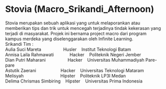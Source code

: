 # Stovia (Macro_Srikandi_Afternoon)
Stovia merupakan sebuah aplikasi yang untuk melaporankan atau memberikan tips dan trik untuk mencegah terjadinya tindak kekerasan yang terjadi di masyarakat. Projek ini bernama project macro dari program kampus merdeka yang diselenggarakan oleh Infinite Learning.
<br>Srikandi Tim :
<br> Aulia Suci Mareta &nbsp;&nbsp;&nbsp;&nbsp;&nbsp;&nbsp;&nbsp;&nbsp;&nbsp;&nbsp;&nbsp;&nbsp;&nbsp;&nbsp;&nbsp;&nbsp; Husler &nbsp;&nbsp; Institut Teknologi Batam
<br> Annisa Laila Rahmawati  &nbsp;&nbsp;&nbsp;&nbsp;&nbsp;&nbsp;&nbsp;&nbsp;&nbsp;&nbsp;&nbsp; Hacker &nbsp;&nbsp; Politeknik Negeri Jember
<br> Dian Putri Maharani &nbsp;&nbsp;&nbsp;&nbsp;&nbsp;&nbsp;&nbsp;&nbsp;&nbsp;&nbsp;&nbsp;&nbsp;&nbsp;&nbsp;&nbsp;&nbsp; Hacker &nbsp;&nbsp; Universitas Muhammadiyah Pare-pare
<br> Astutik Zaerani &nbsp;&nbsp;&nbsp;&nbsp;&nbsp;&nbsp;&nbsp;&nbsp;&nbsp;&nbsp;&nbsp;&nbsp;&nbsp;&nbsp;&nbsp;&nbsp;&nbsp;&nbsp; Hacker &nbsp;&nbsp; Universitas Teknologi Mataram
<br> Melisyah &nbsp;&nbsp;&nbsp;&nbsp;&nbsp;&nbsp;&nbsp;&nbsp;&nbsp;&nbsp;&nbsp;&nbsp;&nbsp;&nbsp;&nbsp;&nbsp;&nbsp;&nbsp;&nbsp;&nbsp;&nbsp;&nbsp;&nbsp;&nbsp;&nbsp;&nbsp;&nbsp;&nbsp; Hipster &nbsp;&nbsp; Politeknik LP3I Medan
<br> Delima Chrismas Simbiring &nbsp;&nbsp; Hipster &nbsp;&nbsp; Universitas Prima Indonesia
